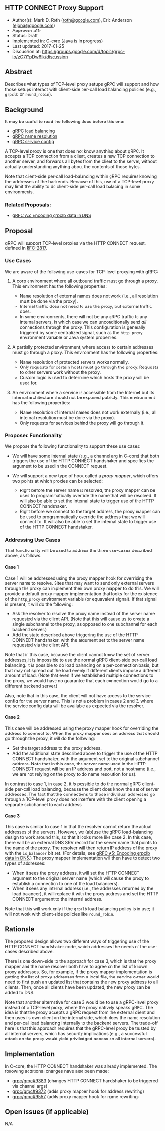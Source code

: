 HTTP CONNECT Proxy Support
--------------------------
* Author(s): Mark D. Roth (roth@google.com), Eric Anderson (ejona@google.com)
* Approver: a11r
* Status: Draft
* Implemented in: C-core (Java is in progress)
* Last updated: 2017-01-25
* Discussion at: https://groups.google.com/d/topic/grpc-io/zG7iYpDw6lk/discussion

## Abstract

Describes what types of TCP-level proxy setups gRPC will support and
how those setups interact with client-side per-call load balancing
policies (e.g., `grpclb` or `round_robin`).

## Background

It may be useful to read the following docs before this one:

- [gRPC load balancing](https://github.com/grpc/grpc/blob/master/doc/load-balancing.md)
- [gRPC name resolution](https://github.com/grpc/grpc/blob/master/doc/naming.md)
- [gRPC service config](https://github.com/grpc/grpc/blob/master/doc/service_config.md)

A TCP-level proxy is one that does not know anything about gRPC.
It accepts a TCP connection from a client, creates a new TCP connection
to another server, and forwards all bytes from the client to the server,
without actually understanding anything about the contents of those bytes.

Note that client-side per-call load-balancing within gRPC requires knowing
the addresses of the backends. Because of this, use of a TCP-level proxy
may limit the ability to do client-side per-call load balacing in some
environments.

### Related Proposals: 

- [gRFC A5: Encoding grpclb data in DNS](https://github.com/grpc/proposal/pull/10)

## Proposal

gRPC will support TCP-level proxies via the HTTP CONNECT request,
defined in [RFC-2817](https://tools.ietf.org/html/rfc2817).

### Use Cases

We are aware of the following use-cases for TCP-level proxying with gRPC:

1. A corp environment where all outbound traffic must go through a proxy.
   This environment has the following properties:
   - Name resolution of external names does not work (i.e., all
     resolution must be done via the proxy).
   - Internal traffic does not need to use the proxy, but external traffic
     does.
   - In some environments, there will not be any gRPC traffic to any internal
     servers, in which case we can unconditionally send *all* connections
     through the proxy.  This configuration is generally triggered by
     some centralized signal, such as the `http_proxy` environment variable
     or Java system properties.

2. A partially protected environment, where access to certain addresses
   must go through a proxy.  This environment has the following
   properties:
   - Name resolution of protected servers works normally.
   - Only requests for certain hosts must go through the proxy.
     Requests to other servers work without the proxy.
   - Custom logic is used to determine which hosts the proxy will be
     used for.

3. An environment where a service is accessible from the Internet but
   its internal architecture should not be exposed publicly.  This
   environment has the following properties:
   - Name resolution of internal names does not work externally (i.e.,
     all internal resolution must be done via the proxy).
   - Only requests for services behind the proxy will go through it.

### Proposed Functionality

We propose the following functionality to support these use cases:

- We will have some internal state (e.g., a channel arg in C-core) that
  both triggers the use of the HTTP CONNECT handshaker and specifies the
  argument to be used in the CONNECT request.

- We will support a new type of hook called a *proxy mapper*, which
  offers two points at which proxies can be selected:
  - Right before the server name is resolved, the proxy mapper can be used
    to programmatically override the name that will be resolved.  It
    will also be able to set the internal state to trigger use of the
    HTTP CONNECT handshaker.
  - Right before we connect to the target address, the proxy mapper can
    be used to programmatically override the address that we will
    connect to.  It will also be able to set the internal state to trigger
    use of the HTTP CONNECT handshaker.

### Addressing Use Cases

That functionality will be used to address the three use-cases described
above, as follows.

#### Case 1

Case 1 will be addressed using the proxy mapper hook for overriding the
server name to resolve.  Sites that may want to send only external servers
through the proxy can implement their own proxy mapper to do this.
We will provide a default proxy mapper implementation that looks for the
existence of the `http_proxy` environment variable (or equavalent
signal).  If that signal is present, it will do the following:
- Ask the resolver to resolve the proxy name instead of the server name
  requested via the client API.  (Note that this will cause us to
  create a single subchannel to the proxy, as opposed to one
  subchannel for each backend server.)
- Add the state described above triggering the use of the HTTP CONNECT
  handshaker, with the argument set to the server name requested via
  the client API.

Note that in this case, because the client cannot know the set of server
addresses, it is impossible to use the normal gRPC client-side per-call
load balancing.  It *is* possible to do load balancing on a per-connection
basis, but that may not spread out the load evenly if different clients
impose a different amount of load.  (Note that even if we established
multiple connections to the proxy, we would have no guarantee that each
connection would go to a different backend server.)

Also, note that in this case, the client will not have access to the
service config for the server name.  This is not a problem in cases 2
and 3, where the service config data will be available as expected via
the resolver.

#### Case 2

This case will be addressed using the proxy mapper hook for overriding the
address to connect to.  When the proxy mapper sees an address that
should go through the proxy, it will do the following:
- Set the target address to the proxy address.
- Add the additional state described above to trigger the use of the
  HTTP CONNECT handshaker, with the argument set to the original
  subchannel address.  Note that in this case, the server name used in
  the HTTP CONNECT request will be an IP address and port, not a
  hostname (i.e., we are not relying on the proxy to do name
  resolution for us).

In contrast to case 1, in case 2, it *is* possible to do the normal
gRPC client-side per-call load balancing, because the client does know
the set of server addresses.  The fact that the connections to those
individual addresses go through a TCP-level proxy does not interfere
with the client opening a separate subchannel to each address.

#### Case 3

This case is similar to case 1 in that the resolver cannot return
the actual addresses of the servers.  However, we (ab)use the gRPC
load-balancing design to work around this, so that it looks more like
case 2.  In this case, there will be an external DNS SRV record for
the server name that points to the name of the proxy.  The resolver
will then return IP address of the proxy with the `is_balancer`
bit set.  (For details, see [gRFC A5: Encoding grpclb data in
DNS](https://github.com/grpc/proposal/pull/10).)  The proxy mapper
implementation will then have to detect two types of addresses:
- When it sees the proxy address, it will set the HTTP CONNECT argument to
  the original server name (which will cause the proxy to establish a
  connection to one of the load balancers).
- When it sees any internal address (i.e., the addresses returned by
  the load balancer), it will replace it with the proxy address and set
  the HTTP CONNECT argument to the internal address.

Note that this will work only if the `grpclb` load balancing policy is
in use; it will not work with client-side policies like `round_robin`.

## Rationale

The proposed design allows two different ways of triggering use of
the HTTP CONNECT handshaker code, which addresses the needs of the
use-cases described above.

There is one down-side to the approach for case 3, which is that the proxy
mapper and the name resolver both have to agree on the list of known
proxy addresses.  So, for example, if the proxy mapper implementation
is getting the list of proxy addresses from a local file, the service
owner would need to first push an updated list that contains the new
proxy address to all clients.  Then, once all clients have been updated,
the new proxy can be added to DNS.

Note that another alternative for case 3 would be to use a gRPC-level
proxy instead of a TCP-level proxy, where the proxy natively speaks gRPC.
The idea is that the proxy accepts a gRPC request from the external client
and then uses its own client on the internal side, which does the name
resolution and per-call load balancing internally to the backend servers.
The trade-off here is that this approach requires that the gRPC-level
proxy be trusted by all internal servers, which has security implications
(e.g., a successful attack on the proxy would yield priviledged access
on all internal servers).

## Implementation

In C-core, the HTTP CONNECT handshaker was already implemented.
The following additional changes have also been made:

- [grpc/grpc#9383](https://github.com/grpc/grpc/pull/9383) (changes
  HTTP CONNECT handshaker to be triggered via channel args)
- [grpc/grpc#9372](https://github.com/grpc/grpc/pull/9372) (adds proxy
  mapper hook for address rewriting)
- [grpc/grpc#9557](https://github.com/grpc/grpc/pull/9557) (adds proxy
  mapper hook for name rewriting)

## Open issues (if applicable)

N/A
